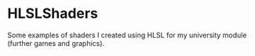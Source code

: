 # HLSLShaders
Some examples of shaders I created using HLSL for my university module (further games and graphics).
